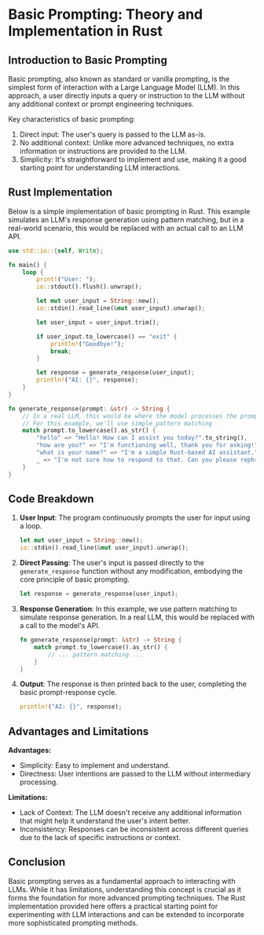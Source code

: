 # Basic Prompting: Theory and Implementation in Rust

## Introduction to Basic Prompting

Basic prompting, also known as standard or vanilla prompting, is the simplest form of interaction with a Large Language Model (LLM). In this approach, a user directly inputs a query or instruction to the LLM without any additional context or prompt engineering techniques.

Key characteristics of basic prompting:
1. Direct input: The user's query is passed to the LLM as-is.
2. No additional context: Unlike more advanced techniques, no extra information or instructions are provided to the LLM.
3. Simplicity: It's straightforward to implement and use, making it a good starting point for understanding LLM interactions.

## Rust Implementation

Below is a simple implementation of basic prompting in Rust. This example simulates an LLM's response generation using pattern matching, but in a real-world scenario, this would be replaced with an actual call to an LLM API.

```rust
use std::io::{self, Write};

fn main() {
    loop {
        print!("User: ");
        io::stdout().flush().unwrap();

        let mut user_input = String::new();
        io::stdin().read_line(&mut user_input).unwrap();

        let user_input = user_input.trim();

        if user_input.to_lowercase() == "exit" {
            println!("Goodbye!");
            break;
        }

        let response = generate_response(user_input);
        println!("AI: {}", response);
    }
}

fn generate_response(prompt: &str) -> String {
    // In a real LLM, this would be where the model processes the prompt
    // For this example, we'll use simple pattern matching
    match prompt.to_lowercase().as_str() {
        "hello" => "Hello! How can I assist you today?".to_string(),
        "how are you?" => "I'm functioning well, thank you for asking!".to_string(),
        "what is your name?" => "I'm a simple Rust-based AI assistant.".to_string(),
        _ => "I'm not sure how to respond to that. Can you please rephrase?".to_string(),
    }
}
```

## Code Breakdown

1. **User Input**: The program continuously prompts the user for input using a loop.
   ```rust
   let mut user_input = String::new();
   io::stdin().read_line(&mut user_input).unwrap();
   ```

2. **Direct Passing**: The user's input is passed directly to the `generate_response` function without any modification, embodying the core principle of basic prompting.
   ```rust
   let response = generate_response(user_input);
   ```

3. **Response Generation**: In this example, we use pattern matching to simulate response generation. In a real LLM, this would be replaced with a call to the model's API.
   ```rust
   fn generate_response(prompt: &str) -> String {
       match prompt.to_lowercase().as_str() {
           // ... pattern matching ...
       }
   }
   ```

4. **Output**: The response is then printed back to the user, completing the basic prompt-response cycle.
   ```rust
   println!("AI: {}", response);
   ```

## Advantages and Limitations

**Advantages:**
- Simplicity: Easy to implement and understand.
- Directness: User intentions are passed to the LLM without intermediary processing.

**Limitations:**
- Lack of Context: The LLM doesn't receive any additional information that might help it understand the user's intent better.
- Inconsistency: Responses can be inconsistent across different queries due to the lack of specific instructions or context.

## Conclusion

Basic prompting serves as a fundamental approach to interacting with LLMs. While it has limitations, understanding this concept is crucial as it forms the foundation for more advanced prompting techniques. The Rust implementation provided here offers a practical starting point for experimenting with LLM interactions and can be extended to incorporate more sophisticated prompting methods.

